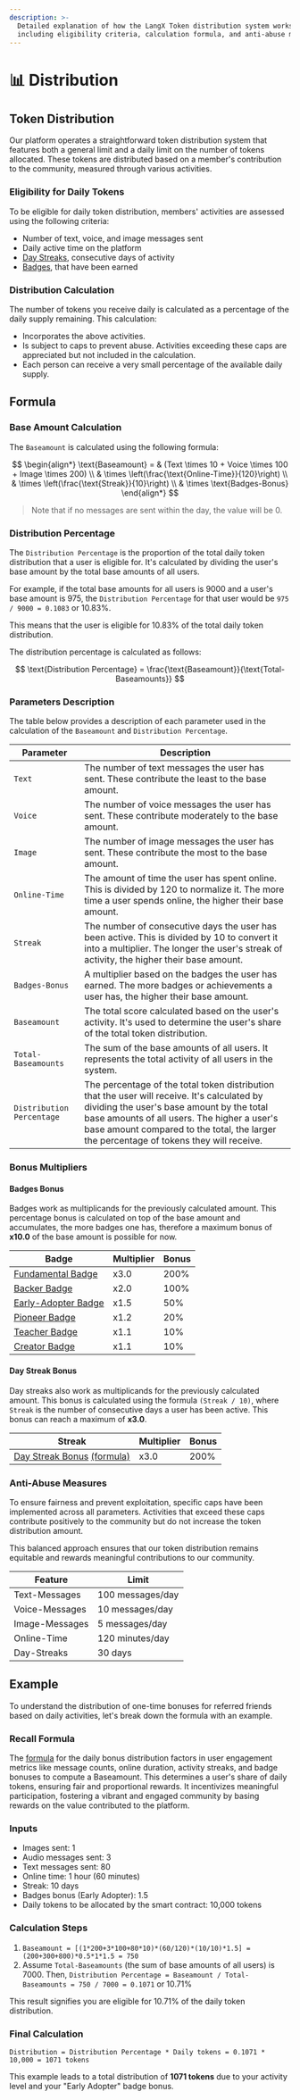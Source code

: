 ```yaml
---
description: >-
  Detailed explanation of how the LangX Token distribution system works,
  including eligibility criteria, calculation formula, and anti-abuse measures.
---
```


# 📊 Distribution

## Token Distribution

Our platform operates a straightforward token distribution system that features both a general limit and a daily limit on the number of tokens allocated. These tokens are distributed based on a member's contribution to the community, measured through various activities.

### Eligibility for Daily Tokens

To be eligible for daily token distribution, members' activities are assessed using the following criteria:

- Number of text, voice, and image messages sent
- Daily active time on the platform
- [Day Streaks](/library/day-streaks.md), consecutive days of activity
- [Badges](/library/badges.md), that have been earned

### Distribution Calculation

The number of tokens you receive daily is calculated as a percentage of the daily supply remaining. This calculation:

- Incorporates the above activities.
- Is subject to caps to prevent abuse. Activities exceeding these caps are appreciated but not included in the calculation.
- Each person can receive a very small percentage of the available daily supply.

## Formula

### Base Amount Calculation

The `Baseamount` is calculated using the following formula:

$$
\begin{align*}
\text{Baseamount} = & (Text \times 10 + Voice \times 100 + Image \times 200) \\
          & \times \left(\frac{\text{Online-Time}}{120}\right) \\
          & \times \left(\frac{\text{Streak}}{10}\right) \\
          & \times \text{Badges-Bonus}
\end{align*}
$$

> Note that if no messages are sent within the day, the value will be 0.

### Distribution Percentage

The `Distribution Percentage` is the proportion of the total daily token distribution that a user is eligible for. It's calculated by dividing the user's base amount by the total base amounts of all users.

For example, if the total base amounts for all users is 9000 and a user's base amount is 975, the `Distribution Percentage` for that user would be `975 / 9000 = 0.1083` or 10.83%.

This means that the user is eligible for 10.83% of the total daily token distribution.

The distribution percentage is calculated as follows:

$$
\text{Distribution Percentage} = \frac{\text{Baseamount}}{\text{Total-Baseamounts}}
$$

### Parameters Description

The table below provides a description of each parameter used in the calculation of the `Baseamount` and `Distribution Percentage`.

| Parameter                 | Description                                                                                                                                                                                                                                                                         |
| ------------------------- | ----------------------------------------------------------------------------------------------------------------------------------------------------------------------------------------------------------------------------------------------------------------------------------- |
| `Text`                    | The number of text messages the user has sent. These contribute the least to the base amount.                                                                                                                                                                                       |
| `Voice`                   | The number of voice messages the user has sent. These contribute moderately to the base amount.                                                                                                                                                                                     |
| `Image`                   | The number of image messages the user has sent. These contribute the most to the base amount.                                                                                                                                                                                       |
| `Online-Time`             | The amount of time the user has spent online. This is divided by 120 to normalize it. The more time a user spends online, the higher their base amount.                                                                                                                             |
| `Streak`                  | The number of consecutive days the user has been active. This is divided by 10 to convert it into a multiplier. The longer the user's streak of activity, the higher their base amount.                                                                                             |
| `Badges-Bonus`            | A multiplier based on the badges the user has earned. The more badges or achievements a user has, the higher their base amount.                                                                                                                                                     |
| `Baseamount`              | The total score calculated based on the user's activity. It's used to determine the user's share of the total token distribution.                                                                                                                                                   |
| `Total-Baseamounts`       | The sum of the base amounts of all users. It represents the total activity of all users in the system.                                                                                                                                                                              |
| `Distribution Percentage` | The percentage of the total token distribution that the user will receive. It's calculated by dividing the user's base amount by the total base amounts of all users. The higher a user's base amount compared to the total, the larger the percentage of tokens they will receive. |

### Bonus Multipliers

#### Badges Bonus

Badges work as multiplicands for the previously calculated amount. This percentage bonus is calculated on top of the base amount and accumulates, the more badges one has, therefore a maximum bonus of **x10.0** of the base amount is possible for now.

| Badge                                                              | Multiplier | Bonus |
| ------------------------------------------------------------------ | ---------- | ----- |
| [Fundamental Badge](../../welcome/badges.md#fundamental-badge)     | x3.0       | 200%  |
| [Backer Badge](../../welcome/badges.md#backer-badge)               | x2.0       | 100%  |
| [Early-Adopter Badge](../../welcome/badges.md#early-adopter-badge) | x1.5       | 50%   |
| [Pioneer Badge](../../welcome/badges.md#pioneer-badge)             | x1.2       | 20%   |
| [Teacher Badge](../../welcome/badges.md#teacher-badge)             | x1.1       | 10%   |
| [Creator Badge](../../welcome/badges.md#creator-badge)             | x1.1       | 10%   |

#### Day Streak Bonus

Day streaks also work as multiplicands for the previously calculated amount. This bonus is calculated using the formula `(Streak / 10)`, where `Streak` is the number of consecutive days a user has been active. This bonus can reach a maximum of **x3.0**.

| Streak                                                                   | Multiplier | Bonus |
| ------------------------------------------------------------------------ | ---------- | ----- |
| [Day Streak Bonus](../../library/day-streaks.md) [(formula)](./#formula) | x3.0       | 200%  |

### Anti-Abuse Measures

To ensure fairness and prevent exploitation, specific caps have been implemented across all parameters. Activities that exceed these caps contribute positively to the community but do not increase the token distribution amount.

This balanced approach ensures that our token distribution remains equitable and rewards meaningful contributions to our community.

| Feature        | Limit            |
| -------------- | ---------------- |
| Text-Messages  | 100 messages/day |
| Voice-Messages | 10 messages/day  |
| Image-Messages | 5 messages/day   |
| Online-Time    | 120 minutes/day  |
| Day-Streaks    | 30 days          |

## Example

To understand the distribution of one-time bonuses for referred friends based on daily activities, let's break down the formula with an example.

### Recall Formula

The [formula](#formula) for the daily bonus distribution factors in user engagement metrics like message counts, online duration, activity streaks, and badge bonuses to compute a Baseamount. This determines a user's share of daily tokens, ensuring fair and proportional rewards. It incentivizes meaningful participation, fostering a vibrant and engaged community by basing rewards on the value contributed to the platform.

### Inputs

- Images sent: 1
- Audio messages sent: 3
- Text messages sent: 80
- Online time: 1 hour (60 minutes)
- Streak: 10 days
- Badges bonus (Early Adopter): 1.5
- Daily tokens to be allocated by the smart contract: 10,000 tokens

### Calculation Steps

1. `Baseamount = [(1*200+3*100+80*10)*(60/120)*(10/10)*1.5] = (200+300+800)*0.5*1*1.5 = 750`
2. Assume `Total-Baseamounts` (the sum of base amounts of all users) is 7000. Then, `Distribution Percentage = Baseamount / Total-Baseamounts = 750 / 7000 = 0.1071` or 10.71%

This result signifies you are eligible for 10.71% of the daily token distribution.

### Final Calculation

`Distribution = Distribution Percentage * Daily tokens = 0.1071 * 10,000 = 1071 tokens`

This example leads to a total distribution of **1071 tokens** due to your activity level and your "Early Adopter" badge bonus.

